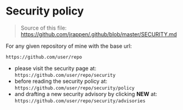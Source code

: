 # Security policy

> Source of this file: <https://github.com/jrappen/.github/blob/master/SECURITY.md>

For any given repository of mine with the base url:

`https://github.com/user/repo`

* please visit the security page at: `https://github.com/user/repo/security`
* before reading the security policy at: `https://github.com/user/repo/security/policy`
* and drafting a new security advisory by clicking **NEW** at: `https://github.com/user/repo/security/advisories`
